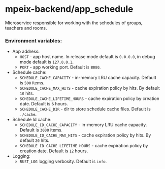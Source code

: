 # mpeix-backend/app_schedule

Microservice responsible for working with the schedules of groups, teachers and rooms.

### Environment variables:
- App address:
  - `HOST` - app host name. 
      In release mode default is `0.0.0.0`, in debug mode default is `127.0.0.1`.
  - `PORT` - app working port. Default is `8080`.
- Schedule cache:
  - `SCHEDULE_CACHE_CAPACITY` - in-memory LRU cache capacity. Default is `500` items.
  - `SCHEDULE_CACHE_MAX_HITS` - cache expiration policy by hits. By default `10` hits.
  - `SCHEDULE_CACHE_LIFETIME_HOURS` - cache expiration policy by creation date. Default is `6` hours.
  - `SCHEDULE_CACHE_DIR` - dir to store schedule cache files. Default is `./cache`.
- Schedule Id cache:
  - `SCHEDULE_ID_CACHE_CAPACITY` - in-memory LRU cache capacity. Default is `3000` items.
  - `SCHEDULE_ID_CACHE_MAX_HITS` - cache expiration policy by hits. By default `20` hits.
  - `SCHEDULE_ID_CACHE_LIFETIME_HOURS` - cache expiration policy by creation date. Default is `12` hours.
- Logging:
  - `RUST_LOG` logging verbosity. Default is `info`.

